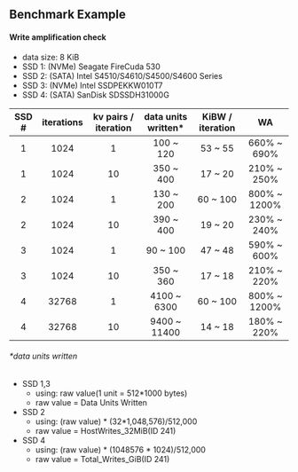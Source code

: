 ## Benchmark Example

#### Write amplification check

- data size: 8 KiB
- SSD 1: (NVMe) Seagate FireCuda 530
- SSD 2: (SATA) Intel S4510/S4610/S4500/S4600 Series
- SSD 3: (NVMe) Intel SSDPEKKW010T7
- SSD 4: (SATA) SanDisk SDSSDH31000G

| SSD # | iterations | kv pairs / iteration | data units written\* | KiBW / iteration | WA           |
|:-----:|:----------:|:--------------------:|:--------------------:|:----------------:|:------------:|
| 1     | 1024       | 1                    | 100 ~ 120            | 53 ~ 55          | 660% ~  690% |
| 1     | 1024       | 10                   | 350 ~ 400            | 17 ~ 20          | 210% ~  250% |
| 2     | 1024       | 1                    | 130 ~ 200            | 60 ~ 100         | 800% ~ 1200% |
| 2     | 1024       | 10                   | 390 ~ 400            | 19 ~ 20          | 230% ~  240% |
| 3     | 1024       | 1                    |  90 ~ 100            | 47 ~ 48          | 590% ~  600% |
| 3     | 1024       | 10                   | 350 ~ 360            | 17 ~ 18          | 210% ~  220% |
| 4     | 32768      | 1                    | 4100 ~ 6300          | 60 ~ 100         | 800% ~ 1200% |
| 4     | 32768      | 10                   | 9400 ~ 11400         | 14 ~ 18          | 180% ~  220% |

###### \*data units written

- SSD 1,3
    - using: raw value(1 unit = 512\*1000 bytes)
    - raw value = Data Units Written
- SSD 2
    - using: (raw value) \* (32\*1,048,576)/512,000
    - raw value = HostWrites\_32MiB(ID 241)
- SSD 4
    - using: (raw value) \* (1048576 \* 1024)/512,000
    - raw value = Total_Writes\_GiB(ID 241)
